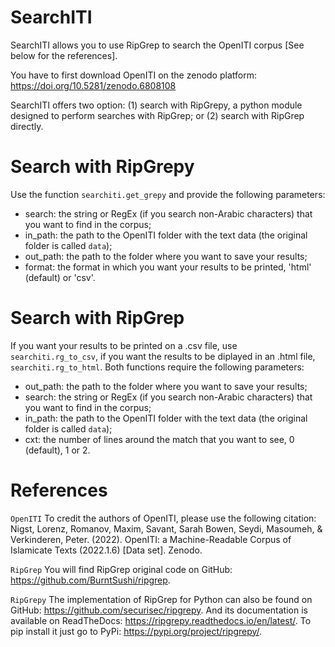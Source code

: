 # SearchITI
SearchITI allows you to use RipGrep to search the OpenITI corpus [See below for the references].

You have to first download OpenITI on the zenodo platform:
https://doi.org/10.5281/zenodo.6808108 

SearchITI offers two option:
(1) search with RipGrepy, a python module designed to perform searches with RipGrep; or
(2) search with RipGrep directly.

# Search with RipGrepy
Use the function `searchiti.get_grepy` and provide the following parameters:
- search: the string or RegEx (if you search non-Arabic characters) that you want to find in the corpus;
- in_path: the path to the OpenITI folder with the text data (the original folder is called `data`);
- out_path: the path to the folder where you want to save your results;
- format: the format in which you want your results to be printed, 'html' (default) or 'csv'.

# Search with RipGrep
If you want your results to be printed on a .csv file, use `searchiti.rg_to_csv`, if you want the results to be diplayed in an .html file, `searchiti.rg_to_html`.
Both functions require the following parameters:
- out_path: the path to the folder where you want to save your results;
- search: the string or RegEx (if you search non-Arabic characters) that you want to find in the corpus;
- in_path: the path to the OpenITI folder with the text data (the original folder is called `data`);
- cxt: the number of lines around the match that you want to see, 0 (default), 1 or 2.

# References
`OpenITI`
To credit the authors of OpenITI, please use the following citation:
Nigst, Lorenz, Romanov, Maxim, Savant, Sarah Bowen, Seydi, Masoumeh, & Verkinderen, Peter. (2022). OpenITI: a Machine-Readable Corpus of Islamicate Texts (2022.1.6) [Data set]. Zenodo.

`RipGrep`
You will find RipGrep original code on GitHub: https://github.com/BurntSushi/ripgrep.

`RipGrepy`
The implementation of RipGrep for Python can also be found on GitHub: https://github.com/securisec/ripgrepy.
And its documentation is available on ReadTheDocs: https://ripgrepy.readthedocs.io/en/latest/.
To pip install it just go to PyPi: https://pypi.org/project/ripgrepy/.